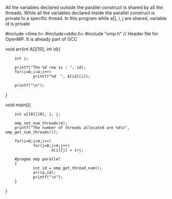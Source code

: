 All the variables declared outside the parallel construct is shared by all the threads.  While all the variables declared inside the parallel construct is private to a specific thread.  In this program while a[], i, j are shared, variable id is private 


#include <time.h>
#include<stdio.h>
#include "omp.h" // Header file for OpenMP. It is already part of GCC

void arr(int A[][10], int id){

        int i;
        
        printf("The %d row is : ", id);
        for(i=0;i<4;i++)
                printf("%d  ", A[id][i]);

        printf("\n");

}


void main(){

        int a[10][10], i, j;

        omp_set_num_threads(4);
        printf("The number of threads allocated are %d\n", omp_get_num_threads());

        for(i=0;i<4;i++)
                for(j=0;j<4;j++)
                        a[i][j] = i+j;

        #pragma omp parallel
        {
                int id = omp_get_thread_num();
                arr(a,id);
                printf("\n");
        }
}

